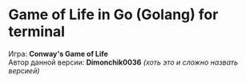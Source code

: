 # Game of Life in Go (Golang) for terminal

Игра: **Conway's Game of Life**  
Автор данной версии: **Dimonchik0036** *(хоть это и сложно назвать версией)*
